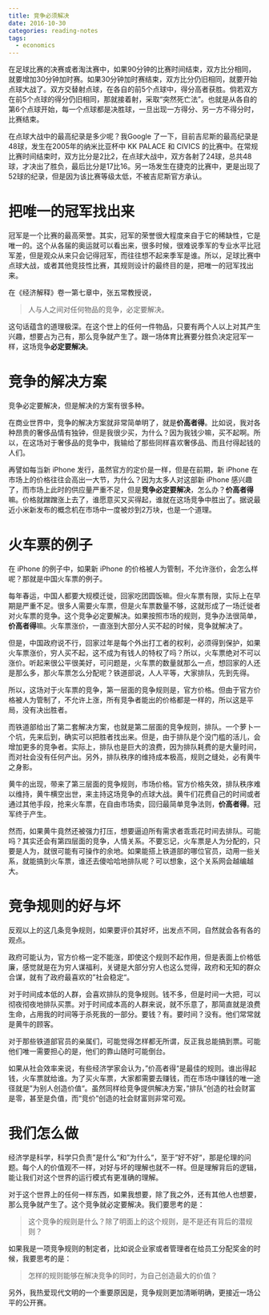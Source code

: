 ```yaml
---
title: 竞争必须解决
date: 2016-10-30
categories: reading-notes
tags:
  - economics
---
```


在足球比赛的决赛或者淘汰赛中，如果90分钟的比赛时间结束，双方比分相同，就要增加30分钟加时赛。如果30分钟加时赛结束，双方比分仍旧相同，就要开始点球大战了。双方交替射点球，在各自的前5个点球中，得分高者获胜。倘若双方在前5个点球的得分仍旧相同，那就接着射，采取“突然死亡法”。也就是从各自的第6个点球开始，每一个点球都是决胜球，一旦出现一方得分、另一方不得分时，比赛结束。

在点球大战中的最高纪录是多少呢？我Google 了一下，目前吉尼斯的最高纪录是48球，发生在2005年的纳米比亚杯中 KK PALACE 和 CIVICS 的比赛中。在常规比赛时间结束时，双方比分是2比2，在点球大战中，双方各射了24球，总共48球，才决出了胜负，最后比分是17比16。另一场发生在捷克的比赛中，更是出现了52球的纪录，但是因为该比赛等级太低，不被吉尼斯官方承认。

# 把唯一的冠军找出来

冠军是一个比赛的最高荣誉。其实，冠军的荣誉很大程度来自于它的稀缺性，它是唯一的。这个从各届的奥运就可以看出来，很多时候，很难说季军的专业水平比冠军差，但是观众从来只会记得冠军，而往往想不起来季军是谁。所以，足球比赛中点球大战，或者其他竞技性比赛，其规则设计的最终目的是，把唯一的冠军找出来。

在《经济解释》卷一第七章中，张五常教授说，

> 人与人之间对任何物品的竞争，必定要解决。

这句话蕴含的道理极深。在这个世上的任何一件物品，只要有两个人以上对其产生兴趣，想要占为己有，那么竞争就产生了。跟一场体育比赛要分胜负决定冠军一样，这场竞争**必定要解决**。

# 竞争的解决方案

竞争必定要解决，但是解决的方案有很多种。

在商业世界中，竞争的解决方案就非常简单明了，就是**价高者得**。比如说，我对各种昂贵的奢侈品情有独钟，但是我很少买，为什么？因为我钱少嘛，买不起啊。所以，在这场对于奢侈品的竞争中，我输给了那些同样喜欢奢侈品、而且付得起钱的人们。

再譬如每当新 iPhone 发行，虽然官方的定价是一样，但是在前期，新 iPhone 在市场上的价格往往会高出一大节，为什么？因为太多人对这部新 iPhone 感兴趣了，而市场上此时的供应量严重不足，但是**竞争必定要解决**，怎么办？**价高者得**嘛。价格就蹭蹭涨上去了，谁愿意买又买得起，谁就在这场竞争中胜出了。据说最近小米新发布的概念机在市场中一度被炒到2万块，也是一个道理。

# 火车票的例子

在 iPhone 的例子中，如果新 iPhone 的价格被人为管制，不允许涨价，会怎么样呢？那就是中国火车票的例子。

每年春运，中国人都要大规模迁徙，回家吃团圆饭嘛。但火车票有限，实际上在早期是严重不足。很多人需要火车票，但是火车票数量不够，这就形成了一场迁徙者对火车票的竞争。这个竞争必定要解决。如果按照市场的规则，竞争办法很简单，**价高者得**嘛。火车票涨价，一直涨到大部分人买不起的时候，竞争就解决了。

但是，中国政府说不行，回家过年是每个外出打工者的权利，必须得到保护，如果火车票涨价，穷人买不起，这不成为有钱人的特权了吗？所以，火车票绝对不可以涨价。听起来很公平很美好，可问题是，火车票的数量就那么一点，想回家的人还是那么多，那火车票怎么分配呢？铁道部说，人人平等，大家排队，先到先得。

所以，这场对于火车票的竞争，第一层面的竞争规则是，官方价格。但由于官方价格被人为管制了，不允许上涨，所有竞争者能出的价格都是一样的，所以这是平局，没有决出胜者。

而铁道部给出了第二套解决方案，也就是第二层面的竞争规则，排队。一个萝卜一个坑，先来后到，确实可以把胜者找出来。但是，由于排队是个没门槛的活儿，会增加更多的竞争者。实际上，排队也是巨大的浪费，因为排队耗费的是大量时间，而对社会没有任何产出。另外，排队秩序的维持成本极高，规则之缝处，必有黄牛之身影。

黄牛的出现，带来了第三层面的竞争规则，市场价格。官方价格失效，排队秩序难以维持，黄牛横空出世，来主持这场竞争的点球大战。黄牛们花费自己的时间或者通过其他手段，抢来火车票，在自由市场卖，回归最简单竞争法则，**价高者得**。冠军终于产生。

然而，如果黄牛竟然还被强力打压，想要逼迫所有需求者乖乖花时间去排队。可能吗？其实还会有第四层面的竞争，人情关系。不要忘记，火车票是人为分配的，只要是人为，就很可能有可操作的余地。如果能搭上铁道部的哪位官员，动用一些关系，就能搞到火车票，谁还去傻哈哈地排队呢？可以想象，这个关系网会越编越大。

# 竞争规则的好与坏

反观以上的这几条竞争规则，如果要评价其好坏，出发点不同，自然就会各有各的观点。

政府可能认为，官方价格一定不能涨，即使这个规则不起作用，但是表面上价格低廉，感觉就是在为穷人谋福利，关键是大部分穷人也这么觉得，政府和无知的群众合谋，就有了政府最喜欢的”社会稳定“。

对于时间成本低的人群，会喜欢排队的竞争规则。钱不多，但是时间一大把，可以彻夜彻夜地排队买票。对于时间成本高的人群来说，就不乐意了，那简直就是浪费生命，占用我的时间等于杀死我的一部分。要钱？有。要时间？没有。他们常常就是黄牛的顾客。

对于那些铁道部官员的亲属们，可能觉得怎样都无所谓，反正我总能搞到票。可能他们唯一需要担心的是，他们的靠山随时可能倒台。

如果从社会效率来说，有些经济学家会认为，”价高者得“是最佳的规则。谁出得起钱，火车票就给谁。为了买火车票，大家都需要去赚钱，而在市场中赚钱的唯一途径就是”为别人创造价值“。虽然同样给竞争提供解决方案，”排队“创造的社会财富是零，甚至是负值，而“竞价”创造的社会财富则非常可观。

# 我们怎么做

经济学是科学，科学只负责”是什么“和”为什么“，至于”好不好“，那是伦理的问题。每个人的价值观不一样，对好与坏的理解也就不一样。但是理解背后的逻辑，能让我们对这个世界的运行模式有更准确的理解。

对于这个世界上的任何一样东西，如果我想要，除了我之外，还有其他人也想要，那么竞争就产生了。这个竞争就必定要解决。我们要思考的是：

> 这个竞争的规则是什么？除了明面上的这个规则，是不是还有背后的潜规则？

如果我是一项竞争规则的制定者，比如说企业家或者管理者在给员工分配奖金的时候，我要思考的是：

> 怎样的规则能够在解决竞争的同时，为自己创造最大的价值？

另外，我热爱现代文明的一个重要原因是，竞争规则更加清晰明确，更接近一场公平的公开赛。
